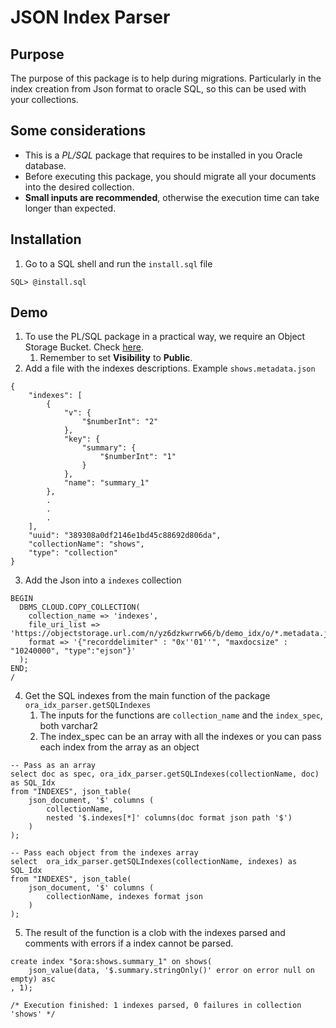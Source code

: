 # JSON Index Parser

## Purpose
The purpose of this package is to help during migrations. Particularly in the index creation from Json format to oracle SQL, so this can be used with your collections.

## Some considerations

* This is a *PL/SQL* package that requires to be installed in you Oracle database.
* Before executing this package, you should migrate all your documents into the desired collection.
* **Small inputs are recommended**, otherwise the execution time can take longer than expected.

## Installation

1. Go to a SQL shell and run the `install.sql` file
```
SQL> @install.sql
```

## Demo

1. To use the PL/SQL package in a practical way, we require an Object Storage Bucket. Check [here](https://oracle-base.com/articles/vm/oracle-cloud-infrastructure-oci-create-an-object-storage-bucket).
    1. Remember to set **Visibility** to **Public**.
1. Add a file with the indexes descriptions. Example `shows.metadata.json`
```
{
    "indexes": [
        {
            "v": {
                "$numberInt": "2"
            },
            "key": {
                "summary": {
                    "$numberInt": "1"
                }
            },
            "name": "summary_1"
        },
        .
        .
        .
    ],
    "uuid": "389308a0df2146e1bd45c88692d806da",
    "collectionName": "shows",
    "type": "collection"
}
```
3. Add the Json into a `indexes` collection
```
BEGIN 
  DBMS_CLOUD.COPY_COLLECTION(    
    collection_name => 'indexes',    
    file_uri_list => 'https://objectstorage.url.com/n/yz6dzkwrrw66/b/demo_idx/o/*.metadata.json',
    format => '{"recorddelimiter" : "0x''01''", "maxdocsize" : "10240000", "type":"ejson"}'
  );
END;
/
```
4. Get the SQL indexes from the main function of the package `ora_idx_parser.getSQLIndexes`
    1. The inputs for the functions are `collection_name` and the `index_spec`, both varchar2
    1. The index_spec can be an array with all the indexes or you can pass each index from the array as an object
    
```
-- Pass as an array
select doc as spec, ora_idx_parser.getSQLIndexes(collectionName, doc) as SQL_Idx
from "INDEXES", json_table(
    json_document, '$' columns (
        collectionName, 
        nested '$.indexes[*]' columns(doc format json path '$')
    )
);
```
```
-- Pass each object from the indexes array
select  ora_idx_parser.getSQLIndexes(collectionName, indexes) as SQL_Idx
from "INDEXES", json_table(
    json_document, '$' columns (
        collectionName, indexes format json 
    )
);
```
5. The result of the function is a clob with the indexes parsed and comments with errors if a index cannot be parsed.
```
create index "$ora:shows.summary_1" on shows(
	json_value(data, '$.summary.stringOnly()' error on error null on empty) asc
, 1);

/* Execution finished: 1 indexes parsed, 0 failures in collection 'shows' */
```